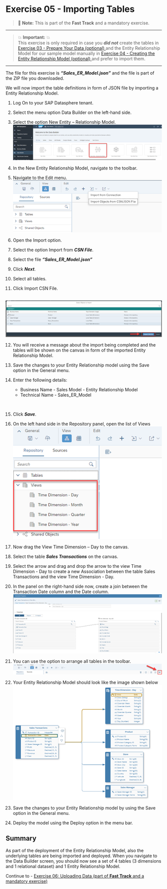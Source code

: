 # Exercise 05 - Importing Tables

> :memo: **Note:** This is part of the <strong>Fast Track</strong> and a mandatory exercise.

---

> :boom: **Important:** :boom: <br>
This exercise is only required in case you ***did not*** create the tables in [Exercise 03 - Prepare Your Data (optional) ](../ex03/README.md) and the Entity Relationship Model for our sample model manually in [Exercise 04 - Creating the Entity Relationship Model (optional) ](../ex04/README.md) and prefer to import them.

---

The file for this exercise is ***“Sales_ER_Model.json”*** and the file is part of the ZIP file you downloaded.

We will now import the table definitions in form of JSON file by importing a Entity Relationship Model.
1. Log On to your SAP Datasphere tenant.
2. Select the menu option Data Builder on the left-hand side.
3. Select the option New Entity – Relationship Model.
<br>![](images/00_00_0041.png) 

4. In the New Entity Relationship Model, navigate to the toolbar.

5. Navigate to the Edit menu.
<br>![](images/00_00_0051.png) 

6. Open the Import option.
7. Select the option Import from ***CSN File***.
8. Select the file ***“Sales_ER_Model.json”***
9. Click ***Next***.
10. Select all tables.
11. Click Import CSN File.

<br>![](images/00_00_0052.png) 

12. You will receive a message about the import being completed and the tables will be shown on the canvas in form of the imported Entity Relationship Model.

13. Save the changes to your Entity Relationship model using the Save option in the General menu.

14. Enter the following details:<br><ul><li>Business Name - Sales Model - Entity Relationship Model</li><li>Technical Name - Sales_ER_Model
<br>  
  
15. Click ***Save***.

16. On the left hand side in the Repository panel, open the list of Views
<br>![](images/00_00_0049.png) 

17. Now drag the View Time Dimension – Day to the canvas.
18. Select the table ***Sales Transactions*** on the canvas.
19. Select the arrow and drag and drop the arrow to the view Time Dimension - Day to create a new Association between the table Sales Transactions and the view Time Dimension - Day.
20. In the panel on the right-hand side now, create a join between the Transaction Date column and the Date column.
<br>![](images/00_00_0410.png) 

21. You can use the option to arrange all tables in the toolbar.
<br>![](images/00_00_0411.png) 

22. Your Entity Relationship Model should look like the image shown below
<br>![](images/00_00_0412.png) 

23. Save the changes to your Entity Relationship model by using the Save option in the General menu.
24. Deploy the model using the Deploy option in the menu bar.

## Summary

As part of the deployment of the Entity Relationship Model, also the underlying tables are being imported and deployed. When you navigate to the Data Builder screen, you should now see a set of 4 tables (3 dimensions and 1 relational dataset) and 1 Entity Relationship Model.

Continue to - [Exercise 06: Uploading Data (part of <strong>Fast Track</strong> and a mandatory exercise)](../ex06/README.md)
